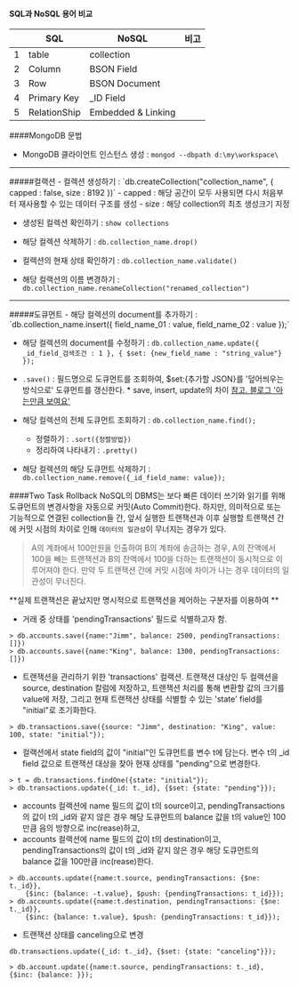 

#### SQL과 NoSQL 용어 비교
||SQL|NoSQL|비고|
|-|-|-|-|
|1|table|collection||
|2|Column|BSON Field||
|3|Row|BSON Document||
|4|Primary Key|_ID Field||
|5|RelationShip|Embedded & Linking||

####MongoDB 문법
- MongoDB 클라이언트 인스턴스 생성 : `mongod --dbpath d:\my\workspace\`
<hr>
#####컬랙션
- 컬렉션 생성하기 : `db.createCollection("collection_name", { capped : false, size : 8192 })`
	- capped : 해당 공간이 모두 사용되면 다시 처음부터 재사용할 수 있는 데이터 구조를 생성
	- size : 해당 collection의 최초 생성크기 지정

- 생성된 컬렉션 확인하기 : `show collections`

- 해당 컬렉션 삭제하기 : `db.collection_name.drop()`

- 컬렉션의 현재 상태 확인하기 : `db.collection_name.validate()`

- 해당 컬랙션의 이름 변경하기 : `db.collection_name.renameCollection("renamed_collection")` 
<hr>
#####도큐먼트
- 해당 컬렉션의 document를 추가하기 : `db.collection_name.insert({ field_name_01 : value, field_name_02 : value });`

- 해당 컬렉션의 document를 수정하기 : `db.collection_name.update({ _id_field_검색조건 : 1 }, { $set: {new_field_name : "string_value"} });`

- `.save()` : 필드명으로 도큐먼트를 조회하여, $set:{추가할 JSON}를 '덮어씌우는 방식으로' 도큐먼트를 갱신한다.
	\* save, insert, update의 차이 [참고. 블로그 '아는만큼 보여요'](http://squll1.tistory.com/entry/mongodb-%EB%8D%B0%EC%9D%B4%ED%84%B0-%EC%82%BD%EC%9E%85-%EC%B6%9C%EB%A0%A5-%EC%88%98%EC%A0%95)

- 해당 컬렉션의 전체 도큐먼트 조회하기 : `db.collection_name.find();`
	- 정렬하기 : `.sort({정렬방법})`
	- 정리하여 나타내기 : `.pretty()`

- 해당 컬렉션의 해당 도큐먼트 삭제하기 : `db.collection_name.remove({_id_field_name: value});`

####Two Task Rollback
NoSQL의 DBMS는 보다 빠른 데이터 쓰기와 읽기를 위해 도큐먼트의 변경사항을 자동으로 커밋(Auto Commit)한다. 하지만, 의미적으로 또는 기능적으로 연결된 collection들 간, 앞서 실행한 트랜잭션과 이후 실행할 트랜잭션 간에 커밋 시점의 차이로 인해 `데이터의 일관성`이 무너지는 경우가 있다. 
> A의 계좌에서 100만원을 인출하여 B의 계좌에 송금하는 경우, A의 잔액에서 100을 빼는 트랜잭션과 B의 잔액에서 100을 더하는 트랜잭션이 동시적으로 이루어져야 한다. 만약 두 트랜잭션 간에 커밋 시점에 차이가 나는 경우 데이터의 일관성이 무너진다.

**실제 트랜잭션은 끝났지만 명시적으로 트랜잭션을 제어하는 구분자를 이용하여 **
- 거래 중 상태를 'pendingTransactions' 필드로 식별하고자 함. 
``` 
> db.accounts.save({name:"Jimm", balance: 2500, pendingTransactions:[]})
> db.accounts.save({name:"King", balance: 1300, pendingTransactions:[]})
```

- 트랜잭션을 관리하기 위한 'transactions' 컬랙션. 트랜잭션 대상인 두 컬랙션을 source, destination 칼럼에 저장하고, 트랜잭션 처리를 통해 변환할 값의 크기를 value에 저장, 그리고 현재 트랜잭션 상태를 식별할 수 있는 'state' field를 "initial"로 초기화한다.
```
> db.transactions.save({source: "Jimm", destination: "King", value: 100, state: "initial"});
```
- 컬랙션에서 state field의 값이 "initial"인 도큐먼트를 변수 t에 담는다.
변수 t의 _id field 값으로 트랜잭션 대상을 찾아 현재 상태를 "pending"으로 변경한다. 
```
> t = db.transactions.findOne({state: "initial"});
> db.transactions.update({_id: t._id}, {$set: {state: "pending"}});
```

- accounts 컬랙션에 name 필드의 값이 t의 source이고, pendingTransactions의 값이 t의 _id와 같지 않은 경우
해당 도큐먼트의 balance 값을 t의 value인 100만큼 음의 방향으로 inc(rease)하고,
- accounts 컬랙션에 name 필드의 값이 t의 destination이고, pendingTransactions의 값이 t의 _id와 같지 않은 경우
해당 도큐먼트의 balance 값을 100만큼 inc(rease)한다.
```
> db.accounts.update({name:t.source, pendingTransactions: {$ne: t._id}},
	{$inc: {balance: -t.value}, $push: {pendingTransactions: t_id}});
> db.accounts.update({name:t.destination, pendingTransactions: {$ne: t._id}},
	{$inc: {balance: t.value}, $push: {pendingTransactions: t_id}});
```

- 트랜잭션 상태를 canceling으로 변경
```
db.transactions.update({_id: t._id}, {$set: {state: "canceling"}});
```

```
> db.account.update({name:t.source, pendingTransactions: t._id}, {$inc: {balance: }});
```